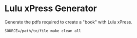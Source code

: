 Lulu xPress Generator
=====================

Generate the pdfs required to create a "book" with Lulu xPress.

```
SOURCE=/path/to/file make clean all
```
